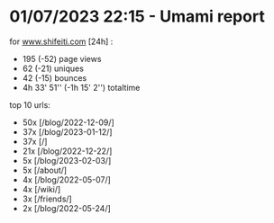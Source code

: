 # 01/07/2023 22:15 - Umami report
for www.shifeiti.com [24h] :

 - 195 (-52) page views
 - 62 (-21) uniques
 - 42 (-15) bounces
 - 4h 33' 51'' (-1h 15' 2'') totaltime


top 10 urls:
 - 50x [/blog/2022-12-09/]
 - 37x [/blog/2023-01-12/]
 - 37x [/]
 - 21x [/blog/2022-12-22/]
 - 5x [/blog/2023-02-03/]
 - 5x [/about/]
 - 4x [/blog/2022-05-07/]
 - 4x [/wiki/]
 - 3x [/friends/]
 - 2x [/blog/2022-05-24/]


